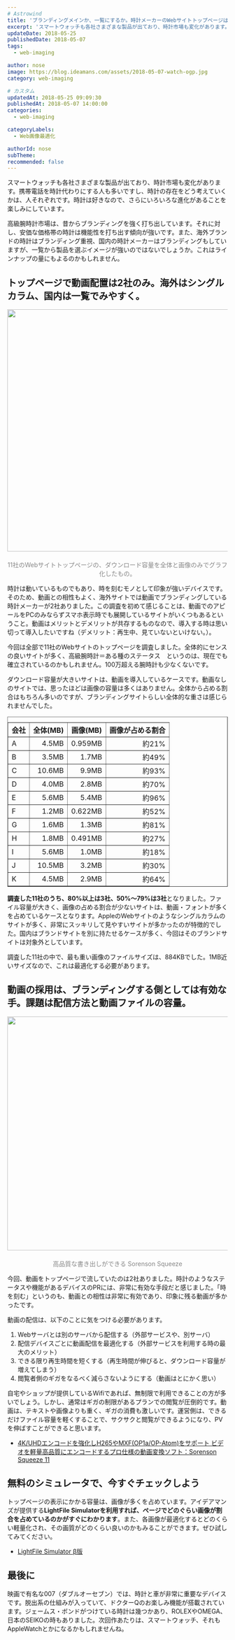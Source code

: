 ```yaml
---
# Astrowind
title: 'ブランディングメインか、一覧にするか。時計メーカーのWebサイトトップページは、18%〜96%を画像が占める。'
excerpt: 'スマートウォッチも各社さまざまな製品が出ており、時計市場も変化があります。携帯電...'
updateDate: 2018-05-25
publishedDate: 2018-05-07
tags: 
  - web-imaging

author: nose
image: https://blog.ideamans.com/assets/2018-05-07-watch-ogp.jpg
category: web-imaging

# カスタム
updatedAt: 2018-05-25 09:09:30
publishedAt: 2018-05-07 14:00:00
categories: 
  - web-imaging

categoryLabels: 
  - Web画像最適化

authorId: nose
subTheme: 
recommended: false
---
```


<p>スマートウォッチも各社さまざまな製品が出ており、時計市場も変化があります。携帯電話を時計代わりにする人も多いですし、時計の存在をどう考えていくかは、人それぞれです。時計は好きなので、さらにいろいろな進化があることを楽しみにしています。</p>
<p>高級腕時計市場は、昔からブランディングを強く打ち出しています。それに対し、安価な価格帯の時計は機能性を打ち出す傾向が強いです。また、海外ブランドの時計はブランディング重視、国内の時計メーカーはブランディングもしていますが、一覧から製品を選ぶイメージが強いのではないでしょうか。これはラインナップの量にもよるのかもしれません。</p>
<p> </p>
<h2>トップページで動画配置は2社のみ。海外はシングルカラム、国内は一覧でみやすく。</h2>
<p><img alt="2018-05-07-watch-01.jpg" src="https://blog.ideamans.com/images/2018-05-07-watch-01.jpg" width="1200" height="554" class="mt-image-center" style="text-align: center; display: block; margin: 0 auto 20px;"></p>
<p style="text-align: center;"><span style="color: #888888;">11社のWebサイトトップページの、ダウンロード容量を全体と画像のみでグラフ化したもの。</span></p>
<p>時計は動いているものでもあり、時を刻むモノとして印象が強いデバイスです。そのため、動画との相性もよく、海外サイトでは動画でブランディングしている時計メーカーが2社ありました。この調査を初めて感じることは、動画でのアピールをPCのみならずスマホ表示時でも展開しているサイトがいくつもあるということ。動画はメリットとデメリットが共存するものなので、導入する時は思い切って導入したいですね（デメリット：再生中、見ていないといけない。）。</p>
<p>今回は全部で11社のWebサイトのトップページを調査しました。全体的にセンスの良いサイトが多く、高級腕時計＝ある種のステータス　というのは、現在でも確立されているのかもしれません。100万超える腕時計も少なくないです。</p>
<p>ダウンロード容量が大きいサイトは、動画を導入しているケースです。動画なしのサイトでは、思ったほどは画像の容量は多くはありません。全体から占める割合はもちろん多いのですが、ブランディングサイトらしい全体的な重さは感じられませんでした。</p>
<table border="1" cellpadding="5" cellspacing="0" class="tablestyle"><caption></caption>
<tbody>
<tr><th>会社</th><th>全体(MB)</th><th>画像(MB)</th><th>画像が占める割合</th></tr>
<tr>
<td>A</td>
<td style="text-align: right;">4.5MB</td>
<td style="text-align: right;">0.959MB</td>
<td style="text-align: right;">約21%</td>
</tr>
<tr>
<td>B</td>
<td style="text-align: right;">3.5MB</td>
<td style="text-align: right;">1.7MB</td>
<td style="text-align: right;">約49%</td>
</tr>
<tr>
<td>C</td>
<td style="text-align: right;">10.6MB</td>
<td style="text-align: right;">9.9MB</td>
<td style="text-align: right;">約93%</td>
</tr>
<tr>
<td>D</td>
<td style="text-align: right;">4.0MB</td>
<td style="text-align: right;">2.8MB</td>
<td style="text-align: right;">約70%</td>
</tr>
<tr>
<td>E</td>
<td style="text-align: right;">5.6MB</td>
<td style="text-align: right;">5.4MB</td>
<td style="text-align: right;">約96%</td>
</tr>
<tr>
<td>F</td>
<td style="text-align: right;">1.2MB</td>
<td style="text-align: right;">0.622MB</td>
<td style="text-align: right;">約52%</td>
</tr>
<tr>
<td>G</td>
<td style="text-align: right;">1.6MB</td>
<td style="text-align: right;">1.3MB</td>
<td style="text-align: right;">約81%</td>
</tr>
<tr>
<td>H</td>
<td style="text-align: right;">1.8MB</td>
<td style="text-align: right;">0.491MB</td>
<td style="text-align: right;">約27%</td>
</tr>
<tr>
<td>I</td>
<td style="text-align: right;">5.6MB</td>
<td style="text-align: right;">1.0MB</td>
<td style="text-align: right;">約18%</td>
</tr>
<tr>
<td>J</td>
<td style="text-align: right;">10.5MB</td>
<td style="text-align: right;">3.2MB</td>
<td style="text-align: right;">約30%</td>
</tr>
<tr>
<td>K</td>
<td style="text-align: right;">4.5MB</td>
<td style="text-align: right;">2.9MB</td>
<td style="text-align: right;">約64%</td>
</tr>
</tbody>
</table>
<p><strong>調査した11社のうち、80%以上は3社、50%〜79%は3社</strong>となりました。ファイル容量が大きく、画像の占める割合が少ないサイトは、動画・フォントが多くを占めているケースとなります。AppleのWebサイトのようなシングルカラムのサイトが多く、非常にスッキリして見やすいサイトが多かったのが特徴的でした。国内はブランドサイトを別に持たせるケースが多く、今回はそのブランドサイトは対象外としています。</p>
<p>調査した11社の中で、最も重い画像のファイルサイズは、884KBでした。1MB近いサイズなので、これは最適化する必要があります。</p>
<p> </p>
<h2>動画の採用は、ブランディングする側としては有効な手。課題は配信方法と動画ファイルの容量。</h2>
<p style="text-align: center;"><img alt="2018-05-07-watch-02.jpg" src="https://blog.ideamans.com/images/2018-05-07-watch-02.jpg" width="1200" height="535" class="mt-image-center" style="text-align: center; display: block; margin: 0 auto 20px;"><span style="color: #888888;">高品質な書き出しができる Sorenson Squeeze</span></p>
<p>今回、動画をトップページで流していたのは2社ありました。時計のようなステータスや機能があるデバイスのPRには、非常に有効な手段だと感じました。「時を刻む」というのも、動画との相性は非常に有効であり、印象に残る動画が多かったです。</p>
<p>動画の配信は、以下のことに気をつける必要があります。</p>
<ol><li>Webサーバとは別のサーバから配信する（外部サービスや、別サーバ）</li><li>配信デバイスごとに動画配信を最適化する（外部サービスを利用する時の最大のメリット）</li><li>できる限り再生時間を短くする（再生時間が伸びると、ダウンロード容量が増えてしまう）</li><li>閲覧者側のギガをなるべく減らさないようにする（動画はとにかく思い）</li></ol>
<p>自宅やショップが提供しているWifiであれば、無制限で利用できることの方が多いでしょう。しかし、通常はギガの制限があるプランでの閲覧が圧倒的です。動画は、テキストや画像よりも重く、ギガの消費も激しいです。運営側は、できるだけファイル容量を軽くすることで、サクサクと閲覧ができるようになり、PVを伸ばすことができると思います。</p>
<ul><li><a href="https://www.flashbackj.com/sorenson/squeeze/index.html" target="_blank"><span>4K/UHDエンコードを強化しH265やMXF(OP1a/OP-Atom)をサポート ビデオを軽量高品質にエンコードするプロ仕様の動画変換ソフト：Sorenson Squeeze 11</span></a></li></ul>
<p> </p>
<h2>無料のシミュレータで、今すぐチェックしよう</h2>
<p>トップページの表示にかかる容量は、画像が多くを占めています。アイデアマンズが提供する<strong>LightFile Simulatorを利用すれば、ページでどのぐらい画像が割合を占めているのかがすぐにわかります</strong>。また、各画像が最適化するとどのくらい軽量化され、その画質がどのくらい良いのかもみることができます。ぜひ試してみてください。</p>
<ul><li><a href="https://simulator.lightfile.net/" target="_blank">LightFile Simulator β版</a></li></ul>
<p> </p>
<h2>最後に</h2>
<p>映画で有名な007（ダブルオーセブン）では、時計と車が非常に重要なデバイスです。脱出系の仕組みが入っていて、ドクターQのお楽しみ機能が搭載されています。ジェームス・ボンドがつけている時計は幾つかあり、ROLEXやOMEGA、日本のSEIKOの時もありました。次回作あたりは、スマートウォッチ、それもAppleWatchとかになるかもしれませんね。</p>
<p> </p>
<p> </p>
